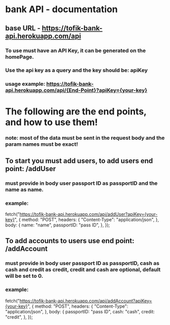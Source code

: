 # bank API - documentation

## base URL - https://tofik-bank-api.herokuapp.com/api

### To use must have an API Key, it can be generated on the homePage.

### Use the api key as a query and the key should be: apiKey

### usage example: https://tofik-bank-api.herokuapp.com/api/{End-Point}?apiKey={your-key}




# The following are the end points, and how to use them!

### note: most of the data must be sent in the request body and the param names must be exact!

## To start you must add users, to add users end point: /addUser

### must provide in body user passport ID as passportID and the name as name.

### example:

fetch("https://tofik-bank-api.herokuapp.com/api/addUser?apiKey={your-key}", {
method: "POST",
headers: {
"Content-Type": "application/json",
},
body: {
name: "name",
passportID: "pass ID",
},
});

## To add accounts to users use end point: /addAccount

### must provide in body user passport ID as passportID, cash as cash and credit as credit, credit and cash are optional, default will be set to 0.

### example:

fetch("https://tofik-bank-api.herokuapp.com/api/addAccount?apiKey={your-key}", {
method: "POST",
headers: {
"Content-Type": "application/json",
},
body: {
passportID: "pass ID",
cash: "cash",
credit: "credit",
},
});
